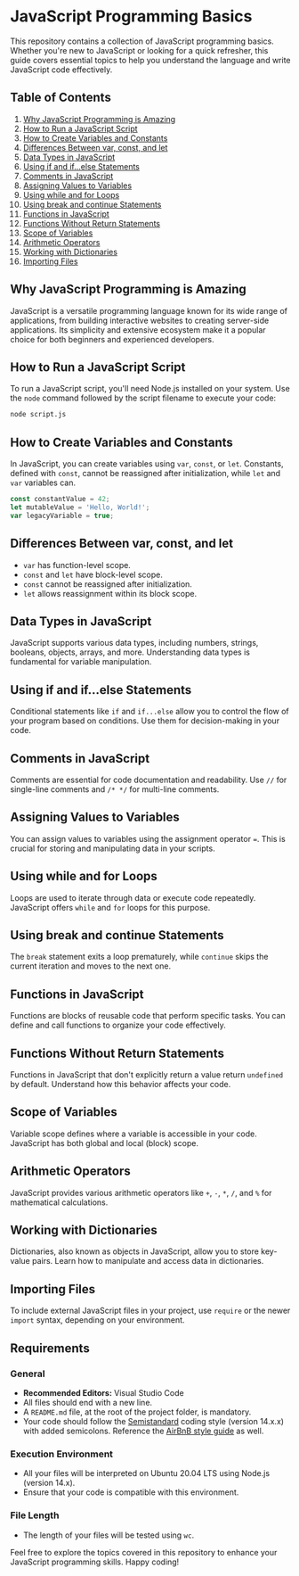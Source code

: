 # JavaScript Programming Basics

This repository contains a collection of JavaScript programming basics. Whether you're new to JavaScript or looking for a quick refresher, this guide covers essential topics to help you understand the language and write JavaScript code effectively.

## Table of Contents

1. [Why JavaScript Programming is Amazing](#why-javascript-programming-is-amazing)
2. [How to Run a JavaScript Script](#how-to-run-a-javascript-script)
3. [How to Create Variables and Constants](#how-to-create-variables-and-constants)
4. [Differences Between var, const, and let](#differences-between-var-const-and-let)
5. [Data Types in JavaScript](#data-types-in-javascript)
6. [Using if and if...else Statements](#using-if-and-if-else-statements)
7. [Comments in JavaScript](#comments-in-javascript)
8. [Assigning Values to Variables](#assigning-values-to-variables)
9. [Using while and for Loops](#using-while-and-for-loops)
10. [Using break and continue Statements](#using-break-and-continue-statements)
11. [Functions in JavaScript](#functions-in-javascript)
12. [Functions Without Return Statements](#functions-without-return-statements)
13. [Scope of Variables](#scope-of-variables)
14. [Arithmetic Operators](#arithmetic-operators)
15. [Working with Dictionaries](#working-with-dictionaries)
16. [Importing Files](#importing-files)

## Why JavaScript Programming is Amazing

JavaScript is a versatile programming language known for its wide range of applications, from building interactive websites to creating server-side applications. Its simplicity and extensive ecosystem make it a popular choice for both beginners and experienced developers.

## How to Run a JavaScript Script

To run a JavaScript script, you'll need Node.js installed on your system. Use the `node` command followed by the script filename to execute your code:

```bash
node script.js
```

## How to Create Variables and Constants

In JavaScript, you can create variables using `var`, `const`, or `let`. Constants, defined with `const`, cannot be reassigned after initialization, while `let` and `var` variables can.

```javascript
const constantValue = 42;
let mutableValue = 'Hello, World!';
var legacyVariable = true;
```

## Differences Between var, const, and let

- `var` has function-level scope.
- `const` and `let` have block-level scope.
- `const` cannot be reassigned after initialization.
- `let` allows reassignment within its block scope.

## Data Types in JavaScript

JavaScript supports various data types, including numbers, strings, booleans, objects, arrays, and more. Understanding data types is fundamental for variable manipulation.

## Using if and if...else Statements

Conditional statements like `if` and `if...else` allow you to control the flow of your program based on conditions. Use them for decision-making in your code.

## Comments in JavaScript

Comments are essential for code documentation and readability. Use `//` for single-line comments and `/* */` for multi-line comments.

## Assigning Values to Variables

You can assign values to variables using the assignment operator `=`. This is crucial for storing and manipulating data in your scripts.

## Using while and for Loops

Loops are used to iterate through data or execute code repeatedly. JavaScript offers `while` and `for` loops for this purpose.

## Using break and continue Statements

The `break` statement exits a loop prematurely, while `continue` skips the current iteration and moves to the next one.

## Functions in JavaScript

Functions are blocks of reusable code that perform specific tasks. You can define and call functions to organize your code effectively.

## Functions Without Return Statements

Functions in JavaScript that don't explicitly return a value return `undefined` by default. Understand how this behavior affects your code.

## Scope of Variables

Variable scope defines where a variable is accessible in your code. JavaScript has both global and local (block) scope.

## Arithmetic Operators

JavaScript provides various arithmetic operators like `+`, `-`, `*`, `/`, and `%` for mathematical calculations.

## Working with Dictionaries

Dictionaries, also known as objects in JavaScript, allow you to store key-value pairs. Learn how to manipulate and access data in dictionaries.

## Importing Files

To include external JavaScript files in your project, use `require` or the newer `import` syntax, depending on your environment.

## Requirements

### General

- **Recommended Editors:** Visual Studio Code
- All files should end with a new line.
- A `README.md` file, at the root of the project folder, is mandatory.
- Your code should follow the [Semistandard](https://github.com/standard/semistandard) coding style (version 14.x.x) with added semicolons. Reference the [AirBnB style guide](https://github.com/airbnb/javascript) as well.

### Execution Environment

- All your files will be interpreted on Ubuntu 20.04 LTS using Node.js (version 14.x).
- Ensure that your code is compatible with this environment.

### File Length

- The length of your files will be tested using `wc`.

Feel free to explore the topics covered in this repository to enhance your JavaScript programming skills. Happy coding!
